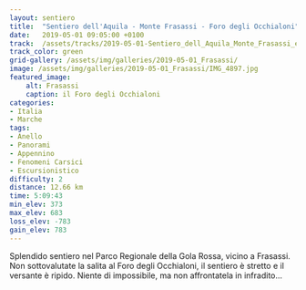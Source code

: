 ```yaml
---
layout: sentiero
title:  "Sentiero dell'Aquila - Monte Frasassi - Foro degli Occhialoni"
date:   2019-05-01 09:05:00 +0100
track:  /assets/tracks/2019-05-01-Sentiero_dell_Aquila_Monte_Frasassi_e_Foro_degli_Occhialoni.gpx
track_color: green
grid-gallery: /assets/img/galleries/2019-05-01_Frasassi/
image: /assets/img/galleries/2019-05-01_Frasassi/IMG_4897.jpg
featured_image:
    alt: Frasassi
    caption: il Foro degli Occhialoni
categories:
- Italia
- Marche
tags:
- Anello
- Panorami
- Appennino
- Fenomeni Carsici
- Escursionistico
difficulty: 2
distance: 12.66 km
time: 5:09:43
min_elev: 373
max_elev: 683
loss_elev: -783
gain_elev: 783
---
```


Splendido sentiero nel Parco Regionale della Gola Rossa, vicino a Frasassi. Non sottovalutate la salita al Foro degli Occhialoni, il sentiero è stretto e il versante è ripido. Niente di impossibile, ma non affrontatela in infradito...
